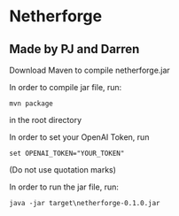 # Netherforge

## Made by PJ and Darren
Download Maven to compile netherforge.jar

In order to compile jar file, run: 
```
mvn package
```
in the root directory

In order to set your OpenAI Token, run 
```
set OPENAI_TOKEN="YOUR_TOKEN"
```
(Do not use quotation marks)

In order to run the jar file, run:
```
java -jar target\netherforge-0.1.0.jar
```

